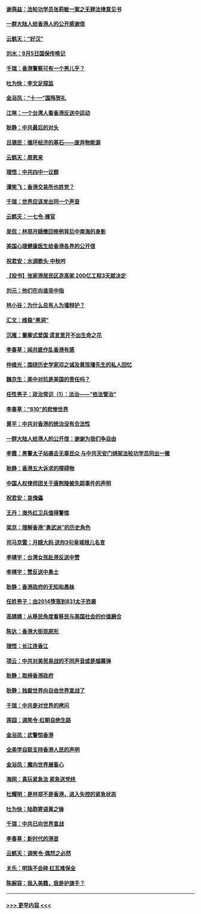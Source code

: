 #### [谢燕益：法轮功学员张莉敏一案之无罪法律意见书](../pages/nsc993/n11517600.md?t=09130922) 
#### [一群大陆人给香港人的公开感谢信](../pages/nsc993/n11514797.md?t=09130922) 
#### [云鹤天：“好汉”](../pages/nsc993/n11513536.md?t=09130922) 
#### [刘水：9月5日国保传唤记](../pages/nsc993/n11513460.md?t=09130922) 
#### [千瑞：香港警察可有一个男儿乎？](../pages/nsc993/n11513109.md?t=09130922) 
#### [吐为快：李文足探监](../pages/nsc993/n11509622.md?t=09130922) 
#### [金浴凤：“十‧一”国殇贺礼](../pages/nsc993/n11509593.md?t=09130922) 
#### [江琳：一个台湾人看香港反送中运动](../pages/nsc993/n11509211.md?t=09130922) 
#### [耿静：中共最后的对头](../pages/nsc993/n11508308.md?t=09130922) 
#### [吕锡民：循环经济的基石——废弃物能源](../pages/nsc993/n11508212.md?t=09130922) 
#### [云鹤天：周恩来](../pages/nsc993/n11508055.md?t=09130922) 
#### [理悟：中共四中一议题](../pages/nsc993/n11507782.md?t=09130922) 
#### [谭笑飞：香港交易所也姓党？](../pages/nsc993/n11507753.md?t=09130922) 
#### [千瑞：世界应该发出同一个声音](../pages/nsc993/n11507290.md?t=09130922) 
#### [云鹤天：一七令‧裸官](../pages/nsc993/n11507177.md?t=09130922) 
#### [吴侃：林郑月娥撤回修例背后中南海的身影](../pages/nsc993/n11506876.md?t=09130922) 
#### [美国心理健康医生给香港各界的公开信](../pages/nsc993/n11506809.md?t=09130922) 
#### [祝君安：水调歌头‧中秋吟](../pages/nsc993/n11506758.md?t=09130922) 
#### [【投书】张家港居民区造高架 200亿工程3天就决定](../pages/nsc993/n11506682.md?t=09130922) 
#### [刘元：他们在向谁竖中指](../pages/nsc993/n11505384.md?t=09130922) 
#### [林小谷：为什么总有人为墙辩护？](../pages/nsc993/n11505226.md?t=09130922) 
#### [汇文：维稳“黑洞”](../pages/nsc993/n11504347.md?t=09130922) 
#### [沉雁：董卿式爱国 谎言里开不出生命之花](../pages/nsc993/n11503215.md?t=09130922) 
#### [李春草：闻共匪作乱香港有感](../pages/nsc993/n11503072.md?t=09130922) 
#### [仲维光：围绕历史学家邓之诚及黄现璠先生的私人回忆](../pages/nsc993/n11501330.md?t=09130922) 
#### [魏京生：美中对抗是美国的责任吗？](../pages/nsc993/n11500723.md?t=09130922) 
#### [任性男子：政治常识（1）：法治——“依法管治”](../pages/nsc993/n11500791.md?t=09130922) 
#### [李春草：“610”的悲惨世界](../pages/nsc993/n11501141.md?t=09130922) 
#### [黄平：中共对香港的统治没有合法性](../pages/nsc993/n11499473.md?t=09130922) 
#### [一群大陆人给港人的公开信：谢谢为我们争自由](../pages/nsc993/n11500402.md?t=09130922) 
#### [李霞：黑警太子站袭击无辜民众 与中共天安门绑架法轮功学员同出一辙](../pages/nsc993/n11499805.md?t=09130922) 
#### [耿静：香港五大诉求的障碍物](../pages/nsc993/n11497578.md?t=09130922) 
#### [中国人权律师团关于唐荆陵被失踪事件的声明](../pages/nsc993/n11500014.md?t=09130922) 
#### [祝君安：哀傀儡](../pages/nsc993/n11499776.md?t=09130922) 
#### [王丹：海外红卫兵值得警惕](../pages/nsc993/n11498138.md?t=09130922) 
#### [梁京：理解香港“勇武派”的历史角色](../pages/nsc993/n11498006.md?t=09130922) 
#### [司马京雷：月娥大妈  送你3句皇城根儿名言](../pages/nsc993/n11497885.md?t=09130922) 
#### [李靖宇：台湾女孩赴港反送中赞](../pages/nsc993/n11497721.md?t=09130922) 
#### [李靖宇：赞反送中勇士](../pages/nsc993/n11497452.md?t=09130922) 
#### [耿静：香港政府的无知和愚昧](../pages/nsc993/n11494238.md?t=09130922) 
#### [任姓男子：由2014堕落到831太子恐袭](../pages/nsc993/n11496683.md?t=09130922) 
#### [高婧婧：从移民角度看移民与美国社会的价值磨合](../pages/nsc993/n11495757.md?t=09130922) 
#### [陈达：香港大街现原形 ](../pages/nsc993/n11495441.md?t=09130922) 
#### [理悟：长江连香江](../pages/nsc993/n11495377.md?t=09130922) 
#### [项云：中共对美贸易战的不同声音或是烟幕弹](../pages/nsc993/n11494929.md?t=09130922) 
#### [耿静：取缔香港政府](../pages/nsc993/n11494218.md?t=09130922) 
#### [耿静：独裁世界向自由世界宣战了](../pages/nsc993/n11494190.md?t=09130922) 
#### [千瑞：中共是对世界的拷问](../pages/nsc993/n11493021.md?t=09130922) 
#### [莲园：调笑令‧红朝自绝生路](../pages/nsc993/n11493011.md?t=09130922) 
#### [金浴凤：武警惊香港](../pages/nsc993/n11492994.md?t=09130922) 
#### [全美学自联支持香港人民的声明](../pages/nsc993/n11492630.md?t=09130922) 
#### [金浴凤：魔向世界展畜心](../pages/nsc993/n11492599.md?t=09130922) 
#### [海网：真玩紧急法 紧急送党终 ](../pages/nsc993/n11492535.md?t=09130922) 
#### [杜耀明：是林郑不是香港，进入失控的紧急状态](../pages/nsc993/n11491420.md?t=09130922) 
#### [吐为快：陆胞寄语黄之锋](../pages/nsc993/n11491117.md?t=09130922) 
#### [千瑞：中共已向世界宣战](../pages/nsc993/n11490123.md?t=09130922) 
#### [李春草：新时代的港首](../pages/nsc993/n11489864.md?t=09130922) 
#### [云鹤天：调笑令·偶然之必然](../pages/nsc993/n11489701.md?t=09130922) 
#### [关乐：明珠不会碎 红瓦难保全](../pages/nsc993/n11489647.md?t=09130922) 
#### [陈婉容：我入美籍，我是护旗手？](../pages/nsc993/n11487908.md?t=09130922) 

----
#### [ >>> 更早内容 <<< ](../indexes/nsc993-earlier.md)
